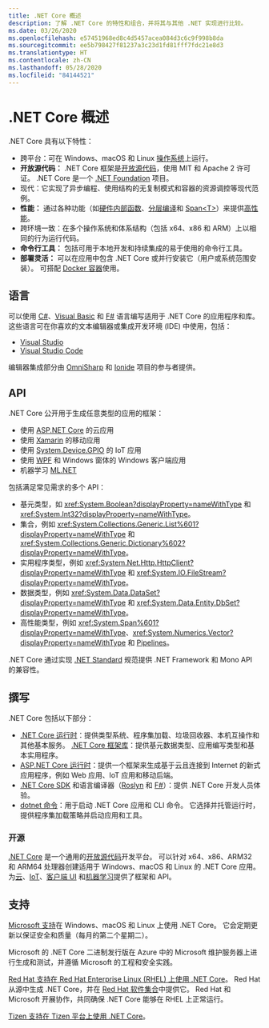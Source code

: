 ```yaml
---
title: .NET Core 概述
description: 了解 .NET Core 的特性和组合，并将其与其他 .NET 实现进行比较。
ms.date: 03/26/2020
ms.openlocfilehash: e57451968ed8c4d5457acea084d3c6c9f998b8da
ms.sourcegitcommit: ee5b798427f81237a3c23d1fd81fff7fdc21e8d3
ms.translationtype: HT
ms.contentlocale: zh-CN
ms.lasthandoff: 05/28/2020
ms.locfileid: "84144521"
---
```

# <a name="net-core-overview"></a>.NET Core 概述

.NET Core 具有以下特性：

- 跨平台：可在 Windows、macOS 和 Linux [操作系统](https://github.com/dotnet/core/blob/master/os-lifecycle-policy.md)上运行。
- **开放源代码：** .NET Core 框架是[开放源代码](https://github.com/dotnet/core)，使用 MIT 和 Apache 2 许可证。 .NET Core 是一个 [.NET Foundation](https://dotnetfoundation.org/) 项目。
- 现代：它实现了异步编程、使用结构的无复制模式和容器的资源调控等现代范例。
- **性能：** 通过各种功能（如[硬件内部函数](https://devblogs.microsoft.com/dotnet/hardware-intrinsics-in-net-core/)、[分层编译](https://github.com/dotnet/coreclr/blob/master/Documentation/design-docs/tiered-compilation.md)和 [Span\<T>](../standard/memory-and-spans/index.md)）来提供[高性能](https://devblogs.microsoft.com/dotnet/performance-improvements-in-net-core-3-0/)。
- 跨环境一致：在多个操作系统和体系结构（包括 x64、x86 和 ARM）上以相同的行为运行代码。
- **命令行工具：** 包括可用于本地开发和持续集成的易于使用的命令行工具。
- **部署灵活：** 可以在应用中包含 .NET Core 或并行安装它（用户或系统范围安装）。 可搭配 [Docker 容器](docker/introduction.md)使用。

## <a name="languages"></a>语言

可以使用 [C#](../csharp/index.yml)、[Visual Basic](../visual-basic/index.yml) 和 [F#](../fsharp/index.yml) 语言编写适用于 .NET Core 的应用程序和库。 这些语言可在你喜欢的文本编辑器或集成开发环境 (IDE) 中使用，包括：

- [Visual Studio](https://visualstudio.microsoft.com/vs/?utm_medium=microsoft&utm_source=docs.microsoft.com&utm_campaign=inline+link)
- [Visual Studio Code](https://code.visualstudio.com/download)

编辑器集成部分由 [OmniSharp](https://www.omnisharp.net/) 和 [Ionide](https://ionide.io) 项目的参与者提供。

## <a name="apis"></a>API

.NET Core 公开用于生成任意类型的应用的框架：

* 使用 [ASP.NET Core](/aspnet/core/) 的云应用
* 使用 [Xamarin](/xamarin) 的移动应用
* 使用 [System.Device.GPIO](https://docs.microsoft.com/archive/msdn-magazine/2019/august/net-core-cross-platform-iot-programming-with-net-core-3-0) 的 IoT 应用
* 使用 [WPF](../desktop-wpf/overview/index.md) 和 Windows 窗体的 Windows 客户端应用
* 机器学习 [ML.NET](../machine-learning/index.yml)

包括满足常见需求的多个 API：

- 基元类型，如 <xref:System.Boolean?displayProperty=nameWithType> 和 <xref:System.Int32?displayProperty=nameWithType>。
- 集合，例如 <xref:System.Collections.Generic.List%601?displayProperty=nameWithType> 和 <xref:System.Collections.Generic.Dictionary%602?displayProperty=nameWithType>。
- 实用程序类型，例如 <xref:System.Net.Http.HttpClient?displayProperty=nameWithType> 和 <xref:System.IO.FileStream?displayProperty=nameWithType>。
- 数据类型，例如 <xref:System.Data.DataSet?displayProperty=nameWithType> 和 <xref:System.Data.Entity.DbSet?displayProperty=nameWithType>。
- 高性能类型，例如 <xref:System.Span%601?displayProperty=nameWithType>、<xref:System.Numerics.Vector?displayProperty=nameWithType> 和 [Pipelines](../standard/io/pipelines.md)。

.NET Core 通过实现 [.NET Standard](../standard/net-standard.md) 规范提供 .NET Framework 和 Mono API 的兼容性。

## <a name="composition"></a>撰写

.NET Core 包括以下部分：

- [.NET Core 运行时](https://github.com/dotnet/runtime/tree/master/src/coreclr)：提供类型系统、程序集加载、垃圾回收器、本机互操作和其他基本服务。 [.NET Core 框架库](https://github.com/dotnet/runtime/tree/master/src/libraries)：提供基元数据类型、应用编写类型和基本实用程序。
- [ASP.NET Core 运行时](https://github.com/dotnet/aspnetcore)：提供一个框架来生成基于云且连接到 Internet 的新式应用程序，例如 Web 应用、IoT 应用和移动后端。
- [.NET Core SDK](https://github.com/dotnet/sdk) 和语言编译器（[Roslyn](https://github.com/dotnet/roslyn) 和 [F#](https://github.com/microsoft/visualfsharp)）：提供 .NET Core 开发人员体验。
- [dotnet 命令](./tools/dotnet.md)：用于启动 .NET Core 应用和 CLI 命令。 它选择并托管运行时，提供程序集加载策略并启动应用和工具。

### <a name="open-source"></a>开源

[.NET Core](about.md) 是一个通用的[开放源代码](https://github.com/dotnet/runtime/blob/master/LICENSE.TXT)开发平台。 可以针对 x64、x86、ARM32 和 ARM64 处理器创建适用于 Windows、macOS 和 Linux 的 .NET Core 应用。 为[云](/aspnet/core/)、[IoT](https://docs.microsoft.com/archive/msdn-magazine/2019/august/net-core-cross-platform-iot-programming-with-net-core-3-0)、[客户端 UI](../desktop-wpf/overview/index.md) 和[机器学习](../machine-learning/index.yml)提供了框架和 API。

## <a name="support"></a>支持

[Microsoft 支持](https://dotnet.microsoft.com/platform/support/policy)在 Windows、macOS 和 Linux 上使用 .NET Core。 它会定期更新以保证安全和质量（每月的第二个星期二）。

Microsoft 的 .NET Core 二进制发行版在 Azure 中的 Microsoft 维护服务器上进行生成和测试，并遵循 Microsoft 的工程和安全实践。

[Red Hat 支持在 Red Hat Enterprise Linux (RHEL) 上使用 .NET Core](https://developers.redhat.com/topics/dotnet/)。 Red Hat 从源中生成 .NET Core，并在 [Red Hat 软件集合](https://developers.redhat.com/products/softwarecollections/overview/)中提供它。 Red Hat 和 Microsoft 开展协作，共同确保 .NET Core 能够在 RHEL 上正常运行。

[Tizen 支持在 Tizen 平台上使用 .NET Core](https://developer.tizen.org/development/training/.net-application)。
